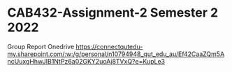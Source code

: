 # CAB432-Assignment-2 Semester 2 2022

Group Report Onedrive
https://connectqutedu-my.sharepoint.com/:w:/g/personal/n10794948_qut_edu_au/Ef42CaaZQm5AncUuxgHhwJIB1NtPz6a02GKY2uoAj8TVxQ?e=KupLe3
